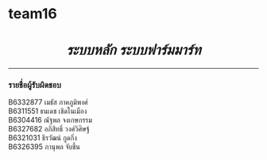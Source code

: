 # team16

## <h1 align = "center"><i>ระบบหลัก ระบบฟาร์มมาร์ท</i></h1>
<hr/>

### รายชื่อผู้รับผิดชอบ

B6332877 เมธัส ภาคภูมิพงศ์ <br>
B6311551 ธนเดช เชิดในเมือง <br>
B6304416 ณัฐพล จงเกษกรรม <br>
B6327682 อภิสิทธิ์ วงศ์วิศิษฐ์ <br>
B6321031 ธีรวัฒน์ กูดกิ่ง <br>
B6326395 ภานุพล จับชิ้น <br>